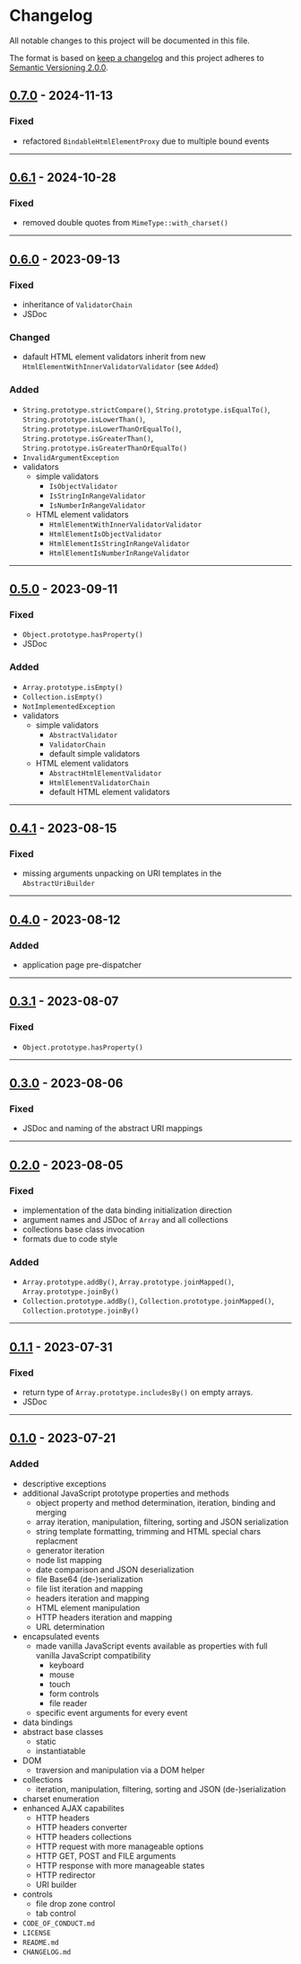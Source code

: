# Changelog

All notable changes to this project will be documented in this file.

The format is based on [keep a changelog][xtlink-keep-a-changelog]
and this project adheres to [Semantic Versioning 2.0.0][xtlink-semantic-versioning].

## [0.7.0] - 2024-11-13

### Fixed

* refactored `BindableHtmlElementProxy` due to multiple bound events

[0.7.0]: https://github.com/codekandis/jotunheim/compare/0.6.1...0.7.0

---
## [0.6.1] - 2024-10-28

### Fixed

* removed double quotes from `MimeType::with_charset()`

[0.6.1]: https://github.com/codekandis/jotunheim/compare/0.6.0...0.6.1

---
## [0.6.0] - 2023-09-13

### Fixed

* inheritance of `ValidatorChain`
* JSDoc

### Changed

* dafault HTML element validators inherit from new `HtmlElementWithInnerValidatorValidator` (see `Added`)

### Added

* `String.prototype.strictCompare()`, `String.prototype.isEqualTo()`, `String.prototype.isLowerThan()`, `String.prototype.isLowerThanOrEqualTo()`, `String.prototype.isGreaterThan()`, `String.prototype.isGreaterThanOrEqualTo()`
* `InvalidArgumentException`
* validators
  * simple validators
    * `IsObjectValidator`
    * `IsStringInRangeValidator`
    * `IsNumberInRangeValidator`
  * HTML element validators
    * `HtmlElementWithInnerValidatorValidator`
    * `HtmlElementIsObjectValidator`
    * `HtmlElementIsStringInRangeValidator`
    * `HtmlElementIsNumberInRangeValidator`

[0.6.0]: https://github.com/codekandis/jotunheim/compare/0.5.0...0.6.0

---
## [0.5.0] - 2023-09-11

### Fixed

* `Object.prototype.hasProperty()`
* JSDoc

### Added

* `Array.prototype.isEmpty()`
* `Collection.isEmpty()`
* `NotImplementedException`
* validators
  * simple validators
    * `AbstractValidator`
    * `ValidatorChain`
    * default simple validators
  * HTML element validators
    * `AbstractHtmlElementValidator`
    * `HtmlElementValidatorChain`
    * default HTML element validators

[0.5.0]: https://github.com/codekandis/jotunheim/compare/0.4.1...0.5.0

---
## [0.4.1] - 2023-08-15

### Fixed

* missing arguments unpacking on URI templates in the `AbstractUriBuilder`

[0.4.1]: https://github.com/codekandis/jotunheim/compare/0.4.0...0.4.1

---
## [0.4.0] - 2023-08-12

### Added

* application page pre-dispatcher

[0.4.0]: https://github.com/codekandis/jotunheim/compare/0.3.1...0.4.0

---
## [0.3.1] - 2023-08-07

### Fixed

* `Object.prototype.hasProperty()`

[0.3.1]: https://github.com/codekandis/jotunheim/compare/0.3.0...0.3.1

---
## [0.3.0] - 2023-08-06

### Fixed

* JSDoc and naming of the abstract URI mappings

[0.3.0]: https://github.com/codekandis/jotunheim/compare/0.2.0...0.3.0

---
## [0.2.0] - 2023-08-05

### Fixed

* implementation of the data binding initialization direction
* argument names and JSDoc of `Array` and all collections
* collections base class invocation
* formats due to code style

### Added

* `Array.prototype.addBy()`, `Array.prototype.joinMapped()`, `Array.prototype.joinBy()`
* `Collection.prototype.addBy()`, `Collection.prototype.joinMapped()`, `Collection.prototype.joinBy()`

[0.2.0]: https://github.com/codekandis/jotunheim/compare/0.1.1...0.2.0

---
## [0.1.1] - 2023-07-31

### Fixed

* return type of `Array.prototype.includesBy()` on empty arrays.
* JSDoc

[0.1.1]: https://github.com/codekandis/jotunheim/compare/0.1.0...0.1.1

---
## [0.1.0] - 2023-07-21

### Added

* descriptive exceptions
* additional JavaScript prototype properties and methods
  * object property and method determination, iteration, binding and merging
  * array iteration, manipulation, filtering, sorting and JSON serialization
  * string template formatting, trimming and HTML special chars replacment
  * generator iteration
  * node list mapping
  * date comparison and JSON deserialization
  * file Base64 (de-)serialization
  * file list iteration and mapping
  * headers iteration and mapping
  * HTML element manipulation
  * HTTP headers iteration and mapping
  * URL determination
* encapsulated events
  * made vanilla JavaScript events available as properties with full vanilla JavaScript compatibility
    * keyboard
    * mouse
    * touch
    * form controls
    * file reader
  * specific event arguments for every event
* data bindings
* abstract base classes
  * static
  * instantiatable
* DOM
  * traversion and manipulation via a DOM helper
* collections
  * iteration, manipulation, filtering, sorting and JSON (de-)serialization
* charset enumeration
* enhanced AJAX capabilites
  * HTTP headers
  * HTTP headers converter
  * HTTP headers collections
  * HTTP request with more manageable options
  * HTTP GET, POST and FILE arguments
  * HTTP response with more manageable states
  * HTTP redirector
  * URI builder
* controls
    * file drop zone control
    * tab control
* `CODE_OF_CONDUCT.md`
* `LICENSE`
* `README.md`
* `CHANGELOG.md`

[0.1.0]: https://github.com/codekandis/jotunheim/tree/0.1.0



[xtlink-keep-a-changelog]: http://keepachangelog.com/en/1.1.0/
[xtlink-semantic-versioning]: http://semver.org/spec/v2.0.0.html
